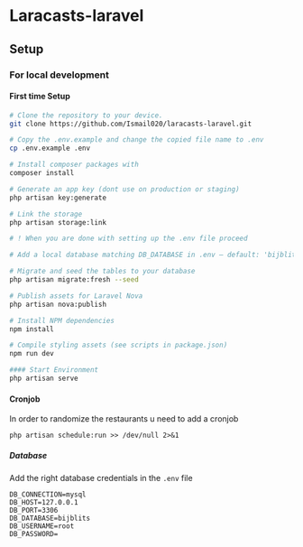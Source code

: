 # Laracasts-laravel

## Setup

### For local development

#### First time Setup

```bash
# Clone the repository to your device.
git clone https://github.com/Ismail020/laracasts-laravel.git

# Copy the .env.example and change the copied file name to .env
cp .env.example .env

# Install composer packages with
composer install

# Generate an app key (dont use on production or staging)
php artisan key:generate

# Link the storage
php artisan storage:link

# ! When you are done with setting up the .env file proceed

# Add a local database matching DB_DATABASE in .env — default: 'bijblits'

# Migrate and seed the tables to your database
php artisan migrate:fresh --seed

# Publish assets for Laravel Nova
php artisan nova:publish

# Install NPM dependencies
npm install

# Compile styling assets (see scripts in package.json)
npm run dev

#### Start Environment
php artisan serve
```
#### Cronjob

In order to randomize the restaurants u need to add a cronjob

```
php artisan schedule:run >> /dev/null 2>&1
```

##### Database

Add the right database credentials in the `.env` file

```dotenv
DB_CONNECTION=mysql
DB_HOST=127.0.0.1
DB_PORT=3306
DB_DATABASE=bijblits
DB_USERNAME=root
DB_PASSWORD=
```
